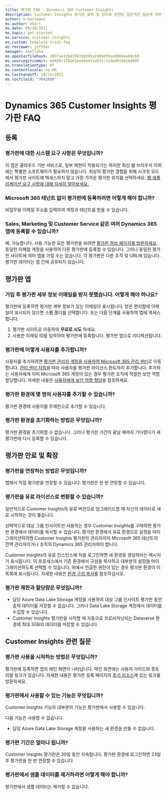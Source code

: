 ```yaml
---
title: 평가판 FAQ - Dynamics 365 Customer Insights
description: Customer Insights 평가판 설치 및 관리와 관련된 일반적인 질문에 대한 솔루션입니다. 플랫폼 및 앱별 문제를 해결하는 방법을 알아봅니다.
author: m-hartmann
ms.author: mhart
ms.date: 09/30/2021
ms.topic: get-started
ms.service: customer-insights
ms.custom: template-trial-faq
ms.reviewer: jeffhar
manager: shellyha
ms.openlocfilehash: 2837ae13b4150310193a2d09d59aed66b4a69c69
ms.sourcegitcommit: e6020c178a61beb0ee31a031c11ded914d10d995
ms.translationtype: HT
ms.contentlocale: ko-KR
ms.lasthandoff: 10/13/2021
ms.locfileid: "7642888"
---
```

# <a name="dynamics-365-customer-insights-trial-faq"></a>Dynamics 365 Customer Insights 평가판 FAQ

## <a name="sign-up"></a>등록

### <a name="what-are-the-system-requirements-for-the-trial"></a>평가판에 대한 시스템 요구 사항은 무엇입니까?

이 앱은 클라우드 기반 서비스로, 일부 제한이 적용되기는 하지만 최신 웹 브라우저 이외에는 특별한 소프트웨어가 필요하지 않습니다. 최상의 평가판 경험을 위해 시크릿 모드에서 평가판 사이트에 액세스하지 말고 가장 가까운 평가판 위치를 선택하세요. [웹 애플리케이션 요구 사항에 대해 자세히 알아보세요.](/power-platform/admin/web-application-requirements)

### <a name="how-do-i-sign-up-for-the-trial-without-a-microsoft-365-tenant"></a>Microsoft 365 테넌트 없이 평가판에 등록하려면 어떻게 해야 합니까?

비업무용 이메일 주소를 입력하여 계정과 테넌트를 받을 수 있습니다.

### <a name="can-i-sign-up-for-multiple-dynamics-365-apps-such-as-sales-marketing-and-customer-service"></a>Sales, Marketing 및 Customer Service 같은 여러 Dynamics 365 앱에 등록할 수 있습니까?

예, 가능합니다. 사용 가능한 모든 평가판을 보려면 [평가판 허브 페이지를 방문하세요](https://dynamics.microsoft.com/dynamics-365-free-trial). 동일한 이메일 계정을 사용하여 다른 평가판에 등록할 수 있습니다. 그러나 동일한 평가판 사이트에 여러 앱을 가질 수는 없습니다. 각 평가판은 다른 조직 및 URL에 있습니다. 평가판 데이터는 앱 간에 공유되지 않습니다.

## <a name="trial-app"></a>평가판 앱

### <a name="i-didnt-receive-the-trial-details-email-after-signing-up-what-should-i-do"></a>가입 후 평가판 세부 정보 이메일을 받지 못했습니다. 어떻게 해야 하나요?

평가판에 등록하면 평가판 세부 정보가 있는 이메일이 표시됩니다. 받은 편지함에 이메일이 표시되지 않으면 스팸 폴더를 선택합니다. 또는 다음 단계를 사용하여 앱에 액세스합니다.

1. 평가판 사이트로 이동하여 **무료로 시도** 하세요.
1. 사용한 이메일 ID를 입력하여 평가판에 등록합니다. 평가판 앱으로 리디렉션됩니다.

### <a name="how-do-i-add-more-users-to-a-trial"></a>평가판에 어떻게 사용자를 추가합니까?

사용자를 추가하려면 [평가판 관리자 계정을 사용하여 Microsoft 365 관리 센터](https://admin.microsoft.com)로 이동합니다. [관리 센터 지침](/microsoft-365/admin/add-users/add-users)을 따라 사용자를 평가판 라이선스 한도까지 추가합니다. 추가하는 사용자에게 이미 Microsoft 365 계정이 있는 경우 평가판 조직에 적절한 보안 역할 할당합니다. 자세한 내용은 [사용자에게 보안 역할 할당](/power-platform/admin/create-users-assign-online-security-roles#assign-a-security-role-to-a-user)을 참조하세요.

### <a name="how-many-users-can-i-add-to-my-trial-environment"></a>평가판 환경에 몇 명의 사용자를 추가할 수 있습니까?

평가판 환경에 사용자를 무제한으로 추가할 수 있습니다.

### <a name="how-do-i-reset-the-trial-environment"></a>평가판 환경을 초기화하는 방법은 무엇입니까?

평가판 환경을 초기화할 수 없습니다. 그러나 평가판 기간이 끝날 때까지 기다렸다가 새 평가판에 다시 등록할 수 있습니다.

## <a name="trial-expiration-and-extension"></a>평가판 만료 및 확장

### <a name="how-do-i-extend-the-trial"></a>평가판을 연장하는 방법은 무엇입니까?

앱에서 직접 평가판을 연장할 수 있습니다. 평가판은 한 번 연장할 수 있습니다.

### <a name="can-i-convert-the-trial-to-a-paid-license"></a>평가판을 유료 라이선스로 변환할 수 있습니까?

일반적으로 Customer Insights의 유료 버전으로 업그레이드할 때 자신의 데이터로 새로 시작하는 것이 좋습니다. 

선택적으로 대상 그룹 인사이트만 사용하는 경우 Customer Insights를 구매하면 평가판 환경에서 데이터를 복사할 수 있습니다. 평가판 환경에서 유료 환경으로 설정을 마이그레이션하려면 Customer Insights 평가판의 관리자이자 Microsoft 365 테넌트의 전역 관리자이거나 조직의 Dynamics 365 관리자여야 합니다. 

Customer Insights의 유료 인스턴스에 처음 로그인하면 새 환경을 생성하라는 메시지가 표시됩니다. 이 프로세스에서 기존 환경에서 구성을 복사하고 대부분의 설정을 마이그레이션하도록 선택할 수 있습니다. 위에서 언급한 권한이 있는 경우 평가판 환경이 이 목록에 표시됩니다. 자세한 내용은 [환경 구성 복사](audience-insights/manage-environments.md#copy-the-environment-configuration)를 참조하십시오.

### <a name="what-are-the-trial-limits-and-quotas"></a>평가판 제한과 할당량은 무엇입니까?

- 담당 Azure Data Lake Storage 계정을 사용하여 대상 그룹 인사이트 평가판 동안 출력 데이터를 저장할 수 없습니다. 그러나 Data Lake Storage 계정에서 데이터를 수집할 수 있습니다.
- Customer Insights 평가판을 시작할 때 자동으로 프로비저닝되는 Dataverse 환경에 최대 3GB의 데이터를 저장할 수 있습니다.

## <a name="customer-insights-specific-questions"></a>Customer Insights 관련 질문

### <a name="how-do-i-start-using-the-trial"></a>평가판 사용을 시작하는 방법은 무엇입니까?

평가판에 등록하면 앱의 메인 화면이 나타납니다. 메인 화면에는 사용자 가이드와 튜토리얼 링크가 있습니다. 자세한 내용은 평가판 등록 페이지의 [추가 리소스](trial-signup.md#additional-resources)에 있는 링크를 방문하세요.

### <a name="what-features-are-available-in-the-trial"></a>평가판에서 사용할 수 있는 기능은 무엇입니까?

Customer Insights 기능의 대부분의 기능은 평가판에서 사용할 수 있습니다.

다음 기능은 사용할 수 없습니다. 
- 담당 Azure Data Lake Storage 계정을 사용하는 새 환경을 만들 수 없습니다.

### <a name="how-long-does-the-trial-last"></a>평가판 기간은 얼마나 됩니까?

Customer Insights 평가판은 30일 동안 지속됩니다. 평가판 환경에 로그인하면 23일 후 평가판을 한 번 연장할 수 있습니다.

### <a name="how-do-i-remove-sample-data-from-the-trial"></a>평가판에서 샘플 데이터를 제거하려면 어떻게 해야 합니까?

평가판에서 샘플 데이터는 제거할 수 없습니다.

